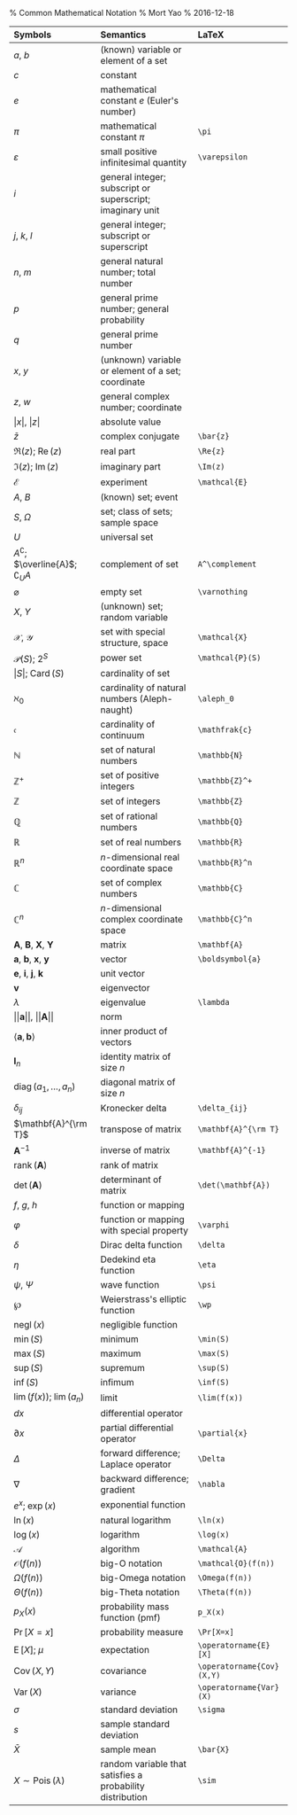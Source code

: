 % Common Mathematical Notation
% Mort Yao
% 2016-12-18

| Symbols  | Semantics                                         | LaTeX        |
| :------- | :------------------------------------------------ | :----------- |
| $a$, $b$ | (known) variable or element of a set |
| $c$ | constant |
| $e$ | mathematical constant $e$ (Euler's number) |
| $\pi$ | mathematical constant $\pi$ | `\pi`
| $\varepsilon$ | small positive infinitesimal quantity | `\varepsilon`
| $i$ | general integer; subscript or superscript; imaginary unit |
| $j$, $k$, $l$ | general integer; subscript or superscript |
| $n$, $m$ | general natural number; total number |
| $p$ | general prime number; general probability |
| $q$ | general prime number |
| $x$, $y$ | (unknown) variable or element of a set; coordinate |
| $z$, $w$ | general complex number; coordinate |
| $\vert x \vert$, $\vert z \vert$ | absolute value |
| $\bar{z}$ | complex conjugate | `\bar{z}`
| $\Re(z)$; $\operatorname{Re}(z)$ | real part | `\Re{z}`
| $\Im(z)$; $\operatorname{Im}(z)$ | imaginary part | `\Im(z)`
| $\mathcal{E}$ | experiment | `\mathcal{E}`
| $A$, $B$ | (known) set; event |
| $S$, $\Omega$ | set; class of sets; sample space |
| $U$ | universal set |
| $A^\complement$; $\overline{A}$; $\complement_U A$ | complement of set | `A^\complement`
| $\varnothing$ | empty set | `\varnothing`
| $X$, $Y$ | (unknown) set; random variable |
| $\mathcal{X}$, $\mathcal{Y}$ | set with special structure, space | `\mathcal{X}`
| $\mathcal{P}(S)$; $2^S$ | power set | `\mathcal{P}(S)`
| $\vert S \vert$; $\operatorname{Card}(S)$ | cardinality of set |
| $\aleph_0$ | cardinality of natural numbers (Aleph-naught) | `\aleph_0`
| $\mathfrak{c}$ | cardinality of continuum | `\mathfrak{c}`
| $\mathbb{N}$ | set of natural numbers | `\mathbb{N}`
| $\mathbb{Z}^+$ | set of positive integers | `\mathbb{Z}^+`
| $\mathbb{Z}$ | set of integers | `\mathbb{Z}`
| $\mathbb{Q}$ | set of rational numbers | `\mathbb{Q}`
| $\mathbb{R}$ | set of real numbers | `\mathbb{R}`
| $\mathbb{R}^n$ | $n$-dimensional real coordinate space | `\mathbb{R}^n`
| $\mathbb{C}$ | set of complex numbers | `\mathbb{C}`
| $\mathbb{C}^n$ | $n$-dimensional complex coordinate space | `\mathbb{C}^n`
| $\mathbf{A}$, $\mathbf{B}$, $\mathbf{X}$, $\mathbf{Y}$ | matrix | `\mathbf{A}`
| $\boldsymbol{a}$, $\boldsymbol{b}$, $\boldsymbol{x}$, $\boldsymbol{y}$ | vector | `\boldsymbol{a}`
| $\boldsymbol{e}$, $\boldsymbol{i}$, $\boldsymbol{j}$, $\boldsymbol{k}$ | unit vector |
| $\boldsymbol{v}$ | eigenvector |
| $\lambda$ | eigenvalue | `\lambda`
| $\vert\vert \boldsymbol{a} \vert\vert$, $\vert\vert \mathbf{A} \vert\vert$ | norm |
| $\langle \boldsymbol{a},\boldsymbol{b} \rangle$ | inner product of vectors |
| $\mathbf{I}_n$ | identity matrix of size $n$ |
| $\operatorname{diag}(a_1,\dots,a_n)$ | diagonal matrix of size $n$ |
| $\delta_{ij}$ | Kronecker delta | `\delta_{ij}`
| $\mathbf{A}^{\rm T}$ | transpose of matrix | `\mathbf{A}^{\rm T}`
| $\mathbf{A}^{-1}$ | inverse of matrix | `\mathbf{A}^{-1}`
| $\operatorname{rank}(\mathbf{A})$ | rank of matrix |
| $\det(\mathbf{A})$ | determinant of matrix | `\det(\mathbf{A})`
| $f$, $g$, $h$ | function or mapping |
| $\varphi$ | function or mapping with special property | `\varphi`
| $\delta$ | Dirac delta function | `\delta`
| $\eta$ | Dedekind eta function | `\eta`
| $\psi$, $\Psi$ | wave function | `\psi`
| $\wp$ | Weierstrass's elliptic function | `\wp`
| $\operatorname{negl}(x)$ | negligible function |
| $\min(S)$ | minimum | `\min(S)`
| $\max(S)$ | maximum | `\max(S)`
| $\sup(S)$ | supremum | `\sup(S)`
| $\inf(S)$ | infimum | `\inf(S)`
| $\lim(f(x))$; $\lim(a_n)$ | limit | `\lim(f(x))`
| $d{x}$ | differential operator |
| $\partial{x}$ | partial differential operator | `\partial{x}`
| $\Delta$ | forward difference; Laplace operator | `\Delta`
| $\nabla$ | backward difference; gradient | `\nabla`
| $e^{x}$; $\exp(x)$ | exponential function |
| $\ln(x)$ | natural logarithm | `\ln(x)`
| $\log(x)$ | logarithm | `\log(x)`
| $\mathcal{A}$ | algorithm | `\mathcal{A}`
| $\mathcal{O}(f(n))$ | big-O notation | `\mathcal{O}(f(n))`
| $\Omega(f(n))$ | big-Omega notation | `\Omega(f(n))`
| $\Theta(f(n))$ | big-Theta notation | `\Theta(f(n))`
| $p_X \left({x}\right)$ | probability mass function (pmf) | `p_X(x)`
| $\Pr[X=x]$ | probability measure | `\Pr[X=x]`
| $\operatorname{E}[X]$; $\mu$ | expectation | `\operatorname{E}[X]`
| $\operatorname{Cov}(X,Y)$ | covariance | `\operatorname{Cov}(X,Y)`
| $\operatorname{Var}(X)$ | variance | `\operatorname{Var}(X)`
| $\sigma$ | standard deviation | `\sigma`
| $s$ | sample standard deviation |
| $\bar{X}$ | sample mean | `\bar{X}`
| $X \sim \operatorname{Pois}(\lambda)$ | random variable that satisfies a probability distribution | `\sim`
